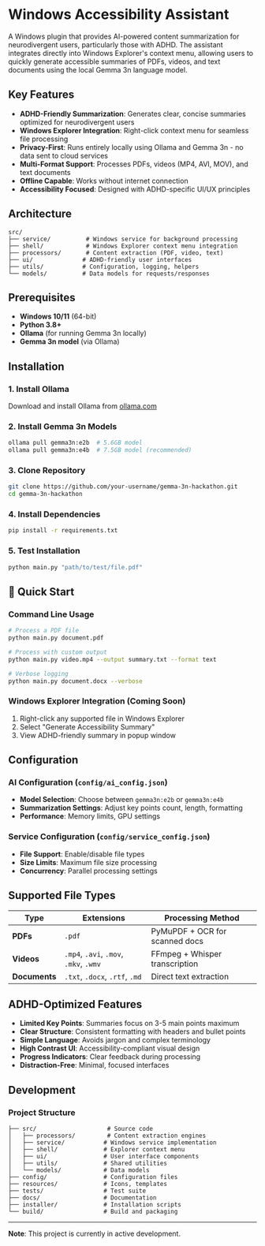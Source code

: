 # Windows Accessibility Assistant

A Windows plugin that provides AI-powered content summarization for neurodivergent users, particularly those with ADHD. The assistant integrates directly into Windows Explorer's context menu, allowing users to quickly generate accessible summaries of PDFs, videos, and text documents using the local Gemma 3n language model.

## Key Features

- **ADHD-Friendly Summarization**: Generates clear, concise summaries optimized for neurodivergent users
- **Windows Explorer Integration**: Right-click context menu for seamless file processing
- **Privacy-First**: Runs entirely locally using Ollama and Gemma 3n - no data sent to cloud services
- **Multi-Format Support**: Processes PDFs, videos (MP4, AVI, MOV), and text documents
- **Offline Capable**: Works without internet connection
- **Accessibility Focused**: Designed with ADHD-specific UI/UX principles

## Architecture

```
src/
├── service/          # Windows service for background processing
├── shell/            # Windows Explorer context menu integration  
├── processors/       # Content extraction (PDF, video, text)
├── ui/              # ADHD-friendly user interfaces
├── utils/           # Configuration, logging, helpers
└── models/          # Data models for requests/responses
```

## Prerequisites

- **Windows 10/11** (64-bit)
- **Python 3.8+**
- **Ollama** (for running Gemma 3n locally)
- **Gemma 3n model** (via Ollama)

## Installation

### 1. Install Ollama
Download and install Ollama from [ollama.com](https://ollama.com)

### 2. Install Gemma 3n Models
```bash
ollama pull gemma3n:e2b  # 5.6GB model
ollama pull gemma3n:e4b  # 7.5GB model (recommended)
```

### 3. Clone Repository
```bash
git clone https://github.com/your-username/gemma-3n-hackathon.git
cd gemma-3n-hackathon
```

### 4. Install Dependencies
```bash
pip install -r requirements.txt
```

### 5. Test Installation
```bash
python main.py "path/to/test/file.pdf"
```

## 🚀 Quick Start

### Command Line Usage
```bash
# Process a PDF file
python main.py document.pdf

# Process with custom output
python main.py video.mp4 --output summary.txt --format text

# Verbose logging
python main.py document.docx --verbose
```

### Windows Explorer Integration (Coming Soon)
1. Right-click any supported file in Windows Explorer
2. Select "Generate Accessibility Summary"
3. View ADHD-friendly summary in popup window

## Configuration

### AI Configuration (`config/ai_config.json`)
- **Model Selection**: Choose between `gemma3n:e2b` or `gemma3n:e4b`
- **Summarization Settings**: Adjust key points count, length, formatting
- **Performance**: Memory limits, GPU settings

### Service Configuration (`config/service_config.json`)
- **File Support**: Enable/disable file types
- **Size Limits**: Maximum file size processing
- **Concurrency**: Parallel processing settings

## Supported File Types

| Type | Extensions | Processing Method |
|------|------------|------------------|
| **PDFs** | `.pdf` | PyMuPDF + OCR for scanned docs |
| **Videos** | `.mp4`, `.avi`, `.mov`, `.mkv`, `.wmv` | FFmpeg + Whisper transcription |
| **Documents** | `.txt`, `.docx`, `.rtf`, `.md` | Direct text extraction |

## ADHD-Optimized Features

- **Limited Key Points**: Summaries focus on 3-5 main points maximum
- **Clear Structure**: Consistent formatting with headers and bullet points
- **Simple Language**: Avoids jargon and complex terminology
- **High Contrast UI**: Accessibility-compliant visual design
- **Progress Indicators**: Clear feedback during processing
- **Distraction-Free**: Minimal, focused interfaces

## Development

### Project Structure
```
├── src/                    # Source code
│   ├── processors/         # Content extraction engines
│   ├── service/           # Windows service implementation
│   ├── shell/             # Explorer context menu
│   ├── ui/                # User interface components
│   ├── utils/             # Shared utilities
│   └── models/            # Data models
├── config/                # Configuration files
├── resources/             # Icons, templates
├── tests/                 # Test suite
├── docs/                  # Documentation
├── installer/             # Installation scripts
└── build/                 # Build and packaging
```

---

**Note**: This project is currently in active development. 
